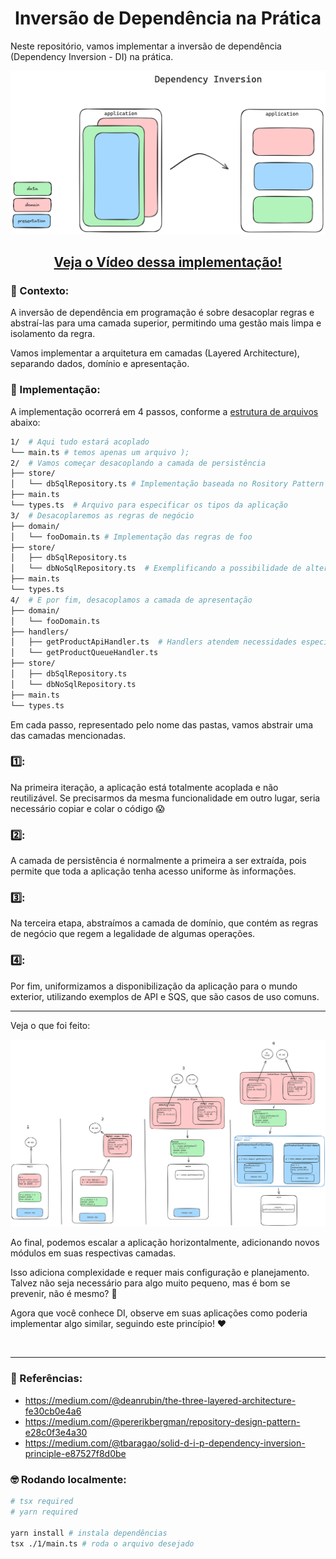 <div align="center">

# Inversão de Dependência na Prática

</div>

Neste repositório, vamos implementar a inversão de dependência (Dependency Inversion - DI) na prática.

<p align="center">
<img src="static/preview.png" alt="main" width="600px"/>
</p>

<div align="center">

## [Veja o Vídeo dessa implementação!](https://youtu.be/QjUPhLq94ng)

</div>

### 🤔 Contexto:

A inversão de dependência em programação é sobre desacoplar regras e abstraí-las para uma camada superior, permitindo uma gestão mais limpa e isolamento da regra. 

Vamos implementar a arquitetura em camadas (Layered Architecture), separando dados, domínio e apresentação.

### 🚀 Implementação:

A implementação ocorrerá em 4 passos, conforme a [estrutura de arquivos](<https://tree.nathanfriend.io/?s=(%27options!(%27fancy!true~fullPathU~trailingSlashU~rootDotU)~z(%27z%271OAqui%20tudJXtar%C3%A1%20Kdo*W76tekapena7um%20arquivJ%7D%3BGG2OVakcome%C3%A7a_dXKndJZpersist%C3%AAncia9%20MbaseadCnJRository%20Pattern8-6ArquivJparCXpeciw_o7tipo7dCaplic5GG3ODXKrekYneg%C3%B3cioB7MdYfoo9*-dbNo0-6ExempliwndJCpossibilidaFFalter58GG4OE%20po_fim%2C%20dXKkZaprXent5Bs*hLs%2FTApiHLj-6HL7atendem%20necXsidade7Xpec%C3%ADwsTQueueHLj9*-dbNo08*-%27)~version!%271%27)*G--%20%200SqlRepositoryj5a%C3%A7%C3%A3o6%23%207s%208*Ws*typXj9*store%2F*-db0B*domain%2F*-fooDoWCa%20Fde%20G%5CnJo%20KacoplaLandlerM6Implement5%20O%2F-6T*-getProductU!falseWmain.tXesYa7regra7FZCcamadCF_r%20j.tskmo7wficazsource!%01zwkj_ZYXWUTOMLKJGFCB987650-*>) abaixo:

```sh
1/  # Aqui tudo estará acoplado
└── main.ts # temos apenas um arquivo );
2/  # Vamos começar desacoplando a camada de persistência
├── store/
│   └── dbSqlRepository.ts # Implementação baseada no Rository Pattern
├── main.ts
└── types.ts  # Arquivo para especificar os tipos da aplicação
3/  # Desacoplaremos as regras de negócio
├── domain/
│   └── fooDomain.ts # Implementação das regras de foo
├── store/
│   ├── dbSqlRepository.ts
│   └── dbNoSqlRepository.ts  # Exemplificando a possibilidade de alteração
├── main.ts
└── types.ts
4/  # E por fim, desacoplamos a camada de apresentação
├── domain/
│   └── fooDomain.ts
├── handlers/
│   ├── getProductApiHandler.ts  # Handlers atendem necessidades específicas
│   └── getProductQueueHandler.ts
├── store/
│   ├── dbSqlRepository.ts
│   └── dbNoSqlRepository.ts
├── main.ts
└── types.ts
```
Em cada passo, representado pelo nome das pastas, vamos abstrair uma das camadas mencionadas.

### 1️⃣:

Na primeira iteração, a aplicação está totalmente acoplada e não reutilizável. Se precisarmos da mesma funcionalidade em outro lugar, seria necessário copiar e colar o código 😱

### 2️⃣:

A camada de persistência é normalmente a primeira a ser extraída, pois permite que toda a aplicação tenha acesso uniforme às informações.

### 3️⃣:

Na terceira etapa, abstraímos a camada de domínio, que contém as regras de negócio que regem a legalidade de algumas operações.

### 4️⃣:

Por fim, uniformizamos a disponibilização da aplicação para o mundo exterior, utilizando exemplos de API e SQS, que são casos de uso comuns.

---

Veja o que foi feito:

<img src="static/steps.png" alt="steps"/>

</br>

Ao final, podemos escalar a aplicação horizontalmente, adicionando novos módulos em suas respectivas camadas.

Isso adiciona complexidade e requer mais configuração e planejamento. Talvez não seja necessário para algo muito pequeno, mas é bom se prevenir, não é mesmo? 👼

Agora que você conhece DI, observe em suas aplicações como poderia implementar algo similar, seguindo este princípio! ❤️

</br>

---

### 📖 Referências:

- https://medium.com/@deanrubin/the-three-layered-architecture-fe30cb0e4a6
- https://medium.com/@pererikbergman/repository-design-pattern-e28c0f3e4a30
- https://medium.com/@tbaragao/solid-d-i-p-dependency-inversion-principle-e87527f8d0be

### 🤓 Rodando localmente:

```sh
# tsx required
# yarn required

yarn install # instala dependências
tsx ./1/main.ts # roda o arquivo desejado
```
